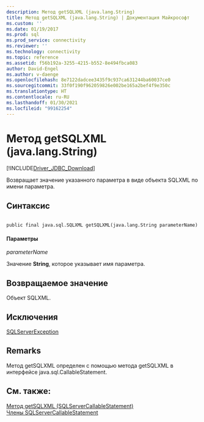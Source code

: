 ```yaml
---
description: Метод getSQLXML (java.lang.String)
title: Метод getSQLXML (java.lang.String) | Документация Майкрософт
ms.custom: ''
ms.date: 01/19/2017
ms.prod: sql
ms.prod_service: connectivity
ms.reviewer: ''
ms.technology: connectivity
ms.topic: reference
ms.assetid: f56b192a-3255-4215-b552-8e494fbca083
author: David-Engel
ms.author: v-daenge
ms.openlocfilehash: 8e7122dadcee3435f9c937ca631244ba60037ce0
ms.sourcegitcommit: 33f0f190f962059826e002be165a2bef4f9e350c
ms.translationtype: HT
ms.contentlocale: ru-RU
ms.lasthandoff: 01/30/2021
ms.locfileid: "99162254"
---
```

# <a name="getsqlxml-method-javalangstring"></a>Метод getSQLXML (java.lang.String)
[!INCLUDE[Driver_JDBC_Download](../../../includes/driver_jdbc_download.md)]

  Возвращает значение указанного параметра в виде объекта SQLXML по имени параметра.  
  
## <a name="syntax"></a>Синтаксис  
  
```  
  
public final java.sql.SQLXML getSQLXML(java.lang.String parameterName)  
```  
  
#### <a name="parameters"></a>Параметры  
 *parameterName*  
  
 Значение **String**, которое указывает имя параметра.  
  
## <a name="return-value"></a>Возвращаемое значение  
 Объект SQLXML.  
  
## <a name="exceptions"></a>Исключения  
 [SQLServerException](../../../connect/jdbc/reference/sqlserverexception-class.md)  
  
## <a name="remarks"></a>Remarks  
 Метод getSQLXML определен с помощью метода getSQLXML в интерфейсе java.sql.CallableStatement.  
  
## <a name="see-also"></a>См. также:  
 [Метод getSQLXML (SQLServerCallableStatement)](../../../connect/jdbc/reference/getsqlxml-method-sqlservercallablestatement.md)   
 [Члены SQLServerCallableStatement](../../../connect/jdbc/reference/sqlservercallablestatement-members.md)  
  
  
